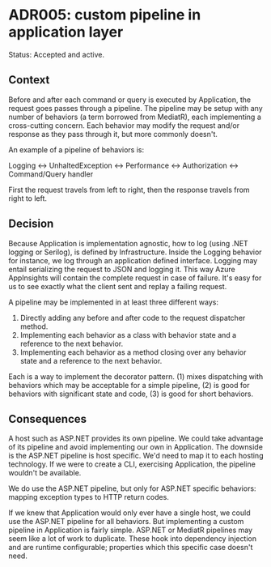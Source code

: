 # ADR005: custom pipeline in application layer

Status: Accepted and active.

## Context

Before and after each command or query is executed by Application, the request
goes passes through a pipeline. The pipeline may be setup with any number of
behaviors (a term borrowed from MediatR), each implementing a cross-cutting
concern. Each behavior may modify the request and/or response as they pass
through it, but more commonly doesn't.

An example of a pipeline of behaviors is:

Logging <-> UnhaltedException <-> Performance <-> Authorization <-> Command/Query handler

First the request travels from left to right, then the response travels from
right to left.

## Decision

Because Application is implementation agnostic, how to log (using .NET logging
or Serilog), is defined by Infrastructure. Inside the Logging behavior for
instance, we log through an application defined interface. Logging may entail
serializing the request to JSON and logging it. This way Azure AppInsights will
contain the complete request in case of failure. It's easy for us to see exactly
what the client sent and replay a failing request.

A pipeline may be implemented in at least three different ways:

1. Directly adding any before and after code to the request dispatcher method.
1. Implementing each behavior as a class with behavior state and a
   reference to the next behavior.
1. Implementing each behavior as a method closing over any behavior state and a
   reference to the next behavior.

Each is a way to implement the decorator pattern. (1) mixes dispatching with
behaviors which may be acceptable for a simple pipeline, (2) is good for
behaviors with significant state and code, (3) is good for short behaviors.

## Consequences

A host such as ASP.NET provides its own pipeline. We could take advantage of its
pipeline and avoid implementing our own in Application. The downside is the
ASP.NET pipeline is host specific. We'd need to map it to each hosting
technology. If we were to create a CLI, exercising Application, the pipeline
wouldn't be available.

We do use the ASP.NET pipeline, but only for ASP.NET specific behaviors: mapping
exception types to HTTP return codes.

If we knew that Application would only ever have a single host, we could use the
ASP.NET pipeline for all behaviors. But implementing a custom pipeline in
Application is fairly simple. ASP.NET or MediatR pipelines may seem like a lot
of work to duplicate. These hook into dependency injection and are runtime
configurable; properties which this specific case doesn't need.
